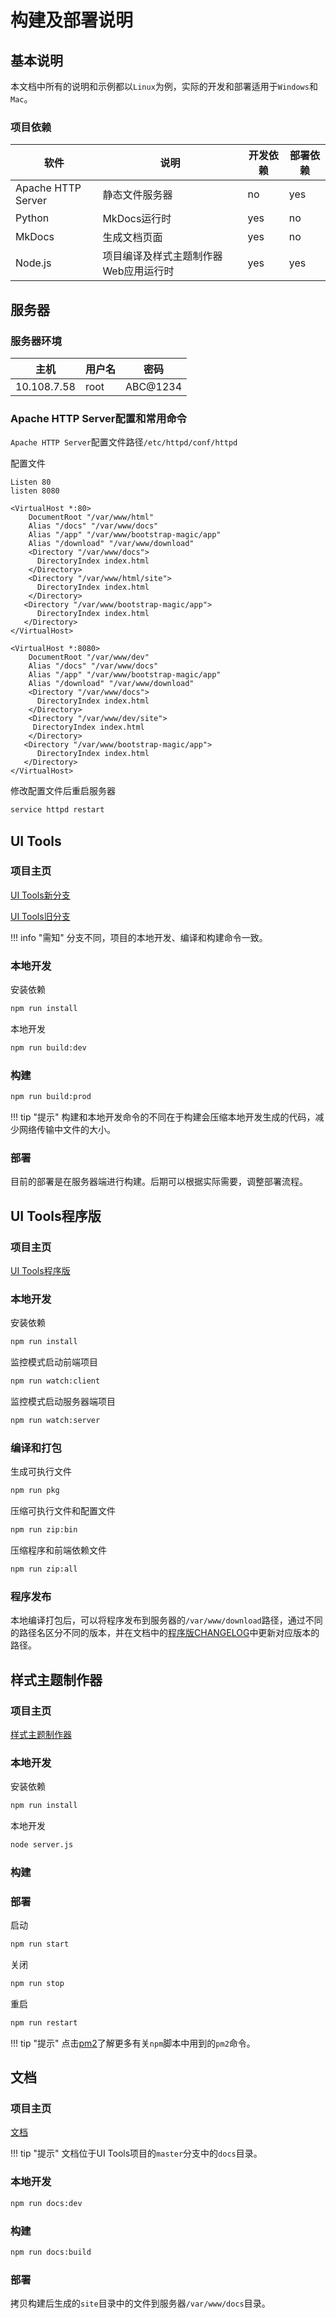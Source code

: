 # 构建及部署说明

## 基本说明

本文档中所有的说明和示例都以`Linux`为例，实际的开发和部署适用于`Windows`和`Mac`。

### 项目依赖

|软件|说明|开发依赖|部署依赖|
|---|---|---|---|
|Apache HTTP Server|静态文件服务器|no|yes|
|Python|MkDocs运行时|yes|no|
|MkDocs|生成文档页面|yes|no|
|Node.js|项目编译及样式主题制作器Web应用运行时|yes|yes|

## 服务器

### 服务器环境

|主机|用户名|密码|
|---|---|---|
|10.108.7.58|root|ABC@1234|

### Apache HTTP Server配置和常用命令

`Apache HTTP Server`配置文件路径`/etc/httpd/conf/httpd`

配置文件

```apacheconf
Listen 80
listen 8080

<VirtualHost *:80>
    DocumentRoot "/var/www/html"
    Alias "/docs" "/var/www/docs"
    Alias "/app" "/var/www/bootstrap-magic/app"
    Alias "/download" "/var/www/download"
    <Directory "/var/www/docs">
      DirectoryIndex index.html
    </Directory>
    <Directory "/var/www/html/site">
      DirectoryIndex index.html
    </Directory>
   <Directory "/var/www/bootstrap-magic/app">
      DirectoryIndex index.html
   </Directory>
</VirtualHost>

<VirtualHost *:8080>
    DocumentRoot "/var/www/dev"
    Alias "/docs" "/var/www/docs"
    Alias "/app" "/var/www/bootstrap-magic/app"
    Alias "/download" "/var/www/download"
    <Directory "/var/www/docs">
      DirectoryIndex index.html
    </Directory>
    <Directory "/var/www/dev/site">
     DirectoryIndex index.html
    </Directory>
   <Directory "/var/www/bootstrap-magic/app">
      DirectoryIndex index.html
   </Directory>
</VirtualHost>
```

修改配置文件后重启服务器

```bash
service httpd restart
```

## UI Tools

### 项目主页

[UI Tools新分支](https://github.com/iwangbowen/UI-Builder/tree/master)

[UI Tools旧分支](https://github.com/iwangbowen/UI-Builder/tree/gridster-snap)

!!! info "需知"
    分支不同，项目的本地开发、编译和构建命令一致。

### 本地开发

安装依赖

```bash
npm run install
```

本地开发

```bash
npm run build:dev
```

### 构建

```bash
npm run build:prod
```

!!! tip "提示"
    构建和本地开发命令的不同在于构建会压缩本地开发生成的代码，减少网络传输中文件的大小。

### 部署

目前的部署是在服务器端进行构建。后期可以根据实际需要，调整部署流程。

## UI Tools程序版

### 项目主页

[UI Tools程序版](https://github.com/iwangbowen/server-hosting-fs)

### 本地开发

安装依赖

```bash
npm run install
```

监控模式启动前端项目

```bash
npm run watch:client
```

监控模式启动服务器端项目

```bash
npm run watch:server
```

### 编译和打包

生成可执行文件

```bash
npm run pkg
```

压缩可执行文件和配置文件

```bash
npm run zip:bin
```

压缩程序和前端依赖文件

```bash
npm run zip:all
```

### 程序发布

本地编译打包后，可以将程序发布到服务器的`/var/www/download`路径，通过不同的路径名区分不同的版本，并在文档中的[程序版CHANGELOG](/APP-CHANGELOG.html)中更新对应版本的路径。

## 样式主题制作器

### 项目主页

[样式主题制作器](https://github.com/iwangbowen/bootstrap-magic)

### 本地开发

安装依赖

```bash
npm run install
```

本地开发

```bash
node server.js
```

### 构建

### 部署

启动

```bash
npm run start
```

关闭

```bash
npm run stop
```

重启

```bash
npm run restart
```

!!! tip "提示"
    点击[pm2](http://pm2.keymetrics.io/)了解更多有关`npm`脚本中用到的`pm2`命令。

## 文档

### 项目主页

[文档](https://github.com/iwangbowen/UI-Builder/tree/master)

!!! tip "提示"
    文档位于UI Tools项目的`master`分支中的`docs`目录。

### 本地开发

```bash
npm run docs:dev
```

### 构建

```bash
npm run docs:build
```

### 部署

拷贝构建后生成的`site`目录中的文件到服务器`/var/www/docs`目录。